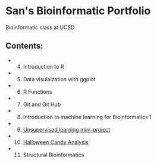 # San's Bioinformatic Portfolio
Bioinformatic class at UCSD

## Contents: 

- 04. Introduction to R 
- 05. Data visulaization with ggplot 
- 06. R Functions 
- 07. Git and Git Hub 
- 08. Introduction to machine learning for Bioinformatics 1 
- 09. [Unsupervised learning mini-project](https://github.com/kluc1/bggn213/blob/main/class09/Class09/class09miniproject.Rmd)
- 10. [Halloween Candy Analysis](https://github.com/kluc1/bggn213/blob/main/class09/Class09/Class09miniprojectcandy.Rmd)
- 11. Structural Bioinformatics 
